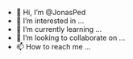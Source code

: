 - 👋 Hi, I’m @JonasPed
- 👀 I’m interested in ...
- 🌱 I’m currently learning ...
- 💞️ I’m looking to collaborate on ...
- 📫 How to reach me ...

<!---
JonasPed/JonasPed is a ✨ special ✨ repository because its `README.md` (this file) appears on your GitHub profile.
You can click the Preview link to take a look at your changes.
--->
